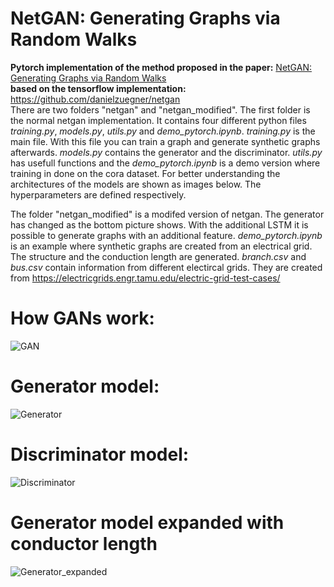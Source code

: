 # NetGAN: Generating Graphs via Random Walks
**Pytorch implementation of the method proposed in the paper:**
[NetGAN: Generating Graphs via Random Walks](https://arxiv.org/abs/1803.00816)  
**based on the tensorflow implementation:**
https://github.com/danielzuegner/netgan  
There are two folders "netgan" and "netgan_modified". The first folder is the normal netgan implementation. It contains four different python files *training.py*, *models.py*, *utils.py* and *demo_pytorch.ipynb*. *training.py* is the main file. With this file you can train a graph and generate synthetic graphs afterwards. *models.py* contains the generator and the discriminator. *utils.py* has usefull functions and the *demo_pytorch.ipynb* is a demo version where training in done on the cora dataset. 
For better understanding the architectures of the models are shown as images below. The hyperparameters are defined respectively. 

The folder "netgan_modified" is a modifed version of netgan. The generator has changed as the bottom picture shows. With the additional LSTM it is possible to generate graphs with an additional feature. *demo_pytorch.ipynb* is an example where synthetic graphs are created from an electrical grid. The structure and the conduction length are generated. *branch.csv* and *bus.csv* contain information from different electircal grids. They are created from https://electricgrids.engr.tamu.edu/electric-grid-test-cases/
# How GANs work:  
![GAN](https://user-images.githubusercontent.com/17961647/81090125-8eb02500-8efd-11ea-8df5-34ec4ad643f7.png)  
# Generator model:  
![Generator](https://user-images.githubusercontent.com/17961647/81085459-88b74580-8ef7-11ea-9614-368f8543a1f2.png)
# Discriminator model: 
![Discriminator](https://user-images.githubusercontent.com/17961647/81088760-bb633d00-8efb-11ea-8301-bd4887d91b91.png)
# Generator model expanded with conductor length
![Generator_expanded](https://user-images.githubusercontent.com/17961647/83631876-869be180-a59e-11ea-83d8-2ba005c09983.png)
